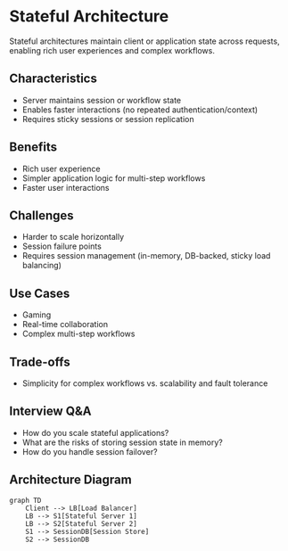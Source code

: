 # Stateful Architecture

Stateful architectures maintain client or application state across requests, enabling rich user experiences and complex workflows.

## Characteristics
- Server maintains session or workflow state
- Enables faster interactions (no repeated authentication/context)
- Requires sticky sessions or session replication

## Benefits
- Rich user experience
- Simpler application logic for multi-step workflows
- Faster user interactions

## Challenges
- Harder to scale horizontally
- Session failure points
- Requires session management (in-memory, DB-backed, sticky load balancing)

## Use Cases
- Gaming
- Real-time collaboration
- Complex multi-step workflows

## Trade-offs
- Simplicity for complex workflows vs. scalability and fault tolerance

## Interview Q&A
- How do you scale stateful applications?
- What are the risks of storing session state in memory?
- How do you handle session failover?

## Architecture Diagram
```mermaid
graph TD
    Client --> LB[Load Balancer]
    LB --> S1[Stateful Server 1]
    LB --> S2[Stateful Server 2]
    S1 --> SessionDB[Session Store]
    S2 --> SessionDB
```
